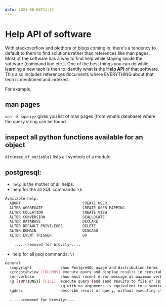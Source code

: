 ```yaml
---
date: 2021-06-06T11:43
---
```


# Help API of software

With stackoverflow and plethora of blogs coming in, there's a tendency to default to them to find solutions rather than references like man pages. Most of the software has a way to find help while staying inside the software (command line etc.). One of the best things you can do while learning a new tech is then to identify what is the **Help API** of that software.  
This also includes references documents where EVERYTHING about that tech is mentioned and indexed.

For example, 

## man pages

`man -k <query>` gives you list of man pages (from whatis database) where the query string can be found.  

## inspect all python functions available for an object
`dir(name_of_variable)` 
lists all symbols of a module

## postgresql:

- `help` is the mother of all helps.
-  help for the all SQL commands: `\h`  
```bash
Available help:
  ABORT                            CREATE USER
  ALTER AGGREGATE                  CREATE USER MAPPING
  ALTER COLLATION                  CREATE VIEW
  ALTER CONVERSION                 DEALLOCATE
  ALTER DATABASE                   DECLARE
  ALTER DEFAULT PRIVILEGES         DELETE
  ALTER DOMAIN                     DISCARD
  ALTER EVENT TRIGGER              DO
  
    .....<removed for brevity>....
```

- help for all psql commands: `\?`
```bash
General
  \copyright             show PostgreSQL usage and distribution terms
  \crosstabview [COLUMNS] execute query and display results in crosstab
  \errverbose            show most recent error message at maximum verbosity
  \g [(OPTIONS)] [FILE]  execute query (and send results to file or |pipe);
                         \g with no arguments is equivalent to a semicolon
  \gdesc                 describe result of query, without executing it
  
  .....<removed for brevity>....
```
